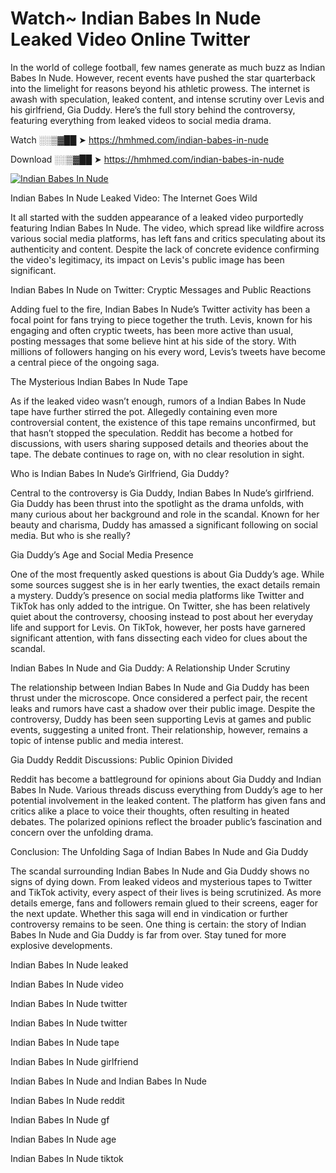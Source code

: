# Watch~ Indian Babes In Nude Leaked Video Online Twitter

In the world of college football, few names generate as much buzz as Indian Babes In Nude. However, recent events have pushed the star quarterback into the limelight for reasons beyond his athletic prowess. The internet is awash with speculation, leaked content, and intense scrutiny over Levis and his girlfriend, Gia Duddy. Here’s the full story behind the controversy, featuring everything from leaked videos to social media drama.

Watch ░░▒▓██ ➤ https://hmhmed.com/indian-babes-in-nude

Download ░░▒▓██ ➤ https://hmhmed.com/indian-babes-in-nude

[![Indian Babes In Nude](https://i.imgur.com/dJHk4Zq.gif)](https://hmhmed.com/indian-babes-in-nude)

Indian Babes In Nude Leaked Video: The Internet Goes Wild

It all started with the sudden appearance of a leaked video purportedly featuring Indian Babes In Nude. The video, which spread like wildfire across various social media platforms, has left fans and critics speculating about its authenticity and content. Despite the lack of concrete evidence confirming the video's legitimacy, its impact on Levis's public image has been significant.

Indian Babes In Nude on Twitter: Cryptic Messages and Public Reactions

Adding fuel to the fire, Indian Babes In Nude’s Twitter activity has been a focal point for fans trying to piece together the truth. Levis, known for his engaging and often cryptic tweets, has been more active than usual, posting messages that some believe hint at his side of the story. With millions of followers hanging on his every word, Levis’s tweets have become a central piece of the ongoing saga.

The Mysterious Indian Babes In Nude Tape

As if the leaked video wasn’t enough, rumors of a Indian Babes In Nude tape have further stirred the pot. Allegedly containing even more controversial content, the existence of this tape remains unconfirmed, but that hasn’t stopped the speculation. Reddit has become a hotbed for discussions, with users sharing supposed details and theories about the tape. The debate continues to rage on, with no clear resolution in sight.

Who is Indian Babes In Nude’s Girlfriend, Gia Duddy?

Central to the controversy is Gia Duddy, Indian Babes In Nude’s girlfriend. Gia Duddy has been thrust into the spotlight as the drama unfolds, with many curious about her background and role in the scandal. Known for her beauty and charisma, Duddy has amassed a significant following on social media. But who is she really?

Gia Duddy’s Age and Social Media Presence

One of the most frequently asked questions is about Gia Duddy’s age. While some sources suggest she is in her early twenties, the exact details remain a mystery. Duddy’s presence on social media platforms like Twitter and TikTok has only added to the intrigue. On Twitter, she has been relatively quiet about the controversy, choosing instead to post about her everyday life and support for Levis. On TikTok, however, her posts have garnered significant attention, with fans dissecting each video for clues about the scandal.

Indian Babes In Nude and Gia Duddy: A Relationship Under Scrutiny

The relationship between Indian Babes In Nude and Gia Duddy has been thrust under the microscope. Once considered a perfect pair, the recent leaks and rumors have cast a shadow over their public image. Despite the controversy, Duddy has been seen supporting Levis at games and public events, suggesting a united front. Their relationship, however, remains a topic of intense public and media interest.

Gia Duddy Reddit Discussions: Public Opinion Divided

Reddit has become a battleground for opinions about Gia Duddy and Indian Babes In Nude. Various threads discuss everything from Duddy’s age to her potential involvement in the leaked content. The platform has given fans and critics alike a place to voice their thoughts, often resulting in heated debates. The polarized opinions reflect the broader public’s fascination and concern over the unfolding drama.

Conclusion: The Unfolding Saga of Indian Babes In Nude and Gia Duddy

The scandal surrounding Indian Babes In Nude and Gia Duddy shows no signs of dying down. From leaked videos and mysterious tapes to Twitter and TikTok activity, every aspect of their lives is being scrutinized. As more details emerge, fans and followers remain glued to their screens, eager for the next update. Whether this saga will end in vindication or further controversy remains to be seen. One thing is certain: the story of Indian Babes In Nude and Gia Duddy is far from over. Stay tuned for more explosive developments.

Indian Babes In Nude leaked

Indian Babes In Nude video

Indian Babes In Nude twitter

Indian Babes In Nude twitter

Indian Babes In Nude tape

Indian Babes In Nude girlfriend

Indian Babes In Nude and Indian Babes In Nude

Indian Babes In Nude reddit

Indian Babes In Nude gf

Indian Babes In Nude age

Indian Babes In Nude tiktok